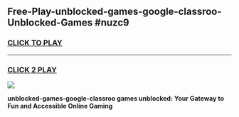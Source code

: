 
## Free-Play-unblocked-games-google-classroo-Unblocked-Games #nuzc9
<h3>
<a href="https://news.freeplayer.one?title=unblocked-games-google-classroo&ref=8M">CLICK TO PLAY</a></h3>
<hr>

<h3>
<a href="https://news.freeplayer.one?title=unblocked-games-google-classroo&ref=8M">CLICK 2 PLAY</a>
  
</h3>

<a href="https://news.freeplayer.one?title=unblocked-games-google-classroo&ref=8M"><img src="https://clearcache.store/games.png"></a>


**unblocked-games-google-classroo games unblocked: Your Gateway to Fun and Accessible Online Gaming**
